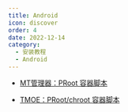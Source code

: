 ```yaml
---
title: Android
icon: discover
order: 4
date: 2022-12-14
category:
  - 安装教程
  - Android
---
```


- [MT管理器：PRoot 容器脚本](MT_Plus.md)

- [TMOE：PRoot/chroot 容器脚本](TMOE.md)